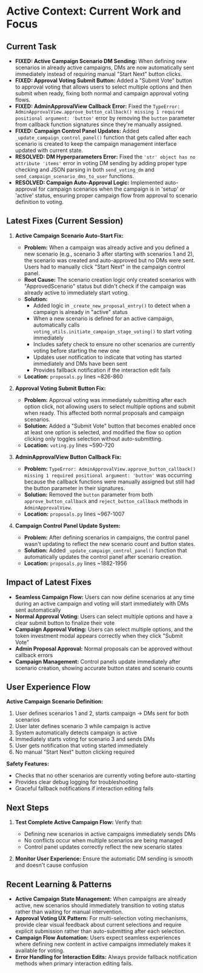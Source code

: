# Active Context: Current Work and Focus

## Current Task

*   **FIXED: Active Campaign Scenario DM Sending:** When defining new scenarios in already active campaigns, DMs are now automatically sent immediately instead of requiring manual "Start Next" button clicks.
*   **FIXED: Approval Voting Submit Button:** Added a "Submit Vote" button to approval voting that allows users to select multiple options and then submit when ready, fixing both normal and campaign approval voting flows.
*   **FIXED: AdminApprovalView Callback Error:** Fixed the `TypeError: AdminApprovalView.approve_button_callback() missing 1 required positional argument: 'button'` error by removing the `button` parameter from callback function signatures since they're manually assigned.
*   **FIXED: Campaign Control Panel Updates:** Added `_update_campaign_control_panel()` function that gets called after each scenario is created to keep the campaign management interface updated with current state.
*   **RESOLVED: DM Hyperparameters Error:** Fixed the `'str' object has no attribute 'items'` error in voting DM sending by adding proper type checking and JSON parsing in both `send_voting_dm` and `send_campaign_scenario_dms_to_user` functions.
*   **RESOLVED: Campaign Auto-Approval Logic:** Implemented auto-approval for campaign scenarios when the campaign is in 'setup' or 'active' status, ensuring proper campaign flow from approval to scenario definition to voting.

## Latest Fixes (Current Session)

1. **Active Campaign Scenario Auto-Start Fix:**
   - **Problem:** When a campaign was already active and you defined a new scenario (e.g., scenario 3 after starting with scenarios 1 and 2), the scenario was created and auto-approved but no DMs were sent. Users had to manually click "Start Next" in the campaign control panel.
   - **Root Cause:** The scenario creation logic only created scenarios with "ApprovedScenario" status but didn't check if the campaign was already active to immediately start voting.
   - **Solution:**
     - Added logic in `_create_new_proposal_entry()` to detect when a campaign is already in "active" status
     - When a new scenario is defined for an active campaign, automatically calls `voting_utils.initiate_campaign_stage_voting()` to start voting immediately
     - Includes safety check to ensure no other scenarios are currently voting before starting the new one
     - Updates user notification to indicate that voting has started immediately and DMs have been sent
     - Provides fallback notification if the interaction edit fails
   - **Location:** `proposals.py` lines ~826-860

2. **Approval Voting Submit Button Fix:**
   - **Problem:** Approval voting was immediately submitting after each option click, not allowing users to select multiple options and submit when ready. This affected both normal proposals and campaign scenarios.
   - **Solution:** Added a "Submit Vote" button that becomes enabled once at least one option is selected, and modified the flow so option clicking only toggles selection without auto-submitting.
   - **Location:** `voting.py` lines ~590-720

3. **AdminApprovalView Button Callback Fix:**
   - **Problem:** `TypeError: AdminApprovalView.approve_button_callback() missing 1 required positional argument: 'button'` was occurring because the callback functions were manually assigned but still had the button parameter in their signatures.
   - **Solution:** Removed the `button` parameter from both `approve_button_callback` and `reject_button_callback` methods in `AdminApprovalView`.
   - **Location:** `proposals.py` lines ~967-1007

4. **Campaign Control Panel Update System:**
   - **Problem:** After defining scenarios in campaigns, the control panel wasn't updating to reflect the new scenario count and button states.
   - **Solution:** Added `_update_campaign_control_panel()` function that automatically updates the control panel after scenario creation.
   - **Location:** `proposals.py` lines ~1882-1956

## Impact of Latest Fixes

*   **Seamless Campaign Flow:** Users can now define scenarios at any time during an active campaign and voting will start immediately with DMs sent automatically
*   **Normal Approval Voting:** Users can select multiple options and have a clear submit button to finalize their vote
*   **Campaign Approval Voting:** Users can select multiple options, and the token investment modal appears correctly when they click "Submit Vote"
*   **Admin Proposal Approval:** Normal proposals can be approved without callback errors
*   **Campaign Management:** Control panels update immediately after scenario creation, showing accurate button states and scenario counts

## User Experience Flow

**Active Campaign Scenario Definition:**
1. User defines scenarios 1 and 2, starts campaign → DMs sent for both scenarios
2. User later defines scenario 3 while campaign is active 
3. System automatically detects campaign is active
4. Immediately starts voting for scenario 3 and sends DMs
5. User gets notification that voting started immediately
6. No manual "Start Next" button clicking required

**Safety Features:**
- Checks that no other scenarios are currently voting before auto-starting
- Provides clear debug logging for troubleshooting
- Graceful fallback notifications if interaction editing fails

## Next Steps

1. **Test Complete Active Campaign Flow:** Verify that:
   - Defining new scenarios in active campaigns immediately sends DMs
   - No conflicts occur when multiple scenarios are being managed
   - Control panel updates correctly reflect the new scenario states

2. **Monitor User Experience:** Ensure the automatic DM sending is smooth and doesn't cause confusion

## Recent Learning & Patterns

*   **Active Campaign State Management:** When campaigns are already active, new scenarios should immediately transition to voting status rather than waiting for manual intervention.
*   **Approval Voting UX Pattern:** For multi-selection voting mechanisms, provide clear visual feedback about current selections and require explicit submission rather than auto-submitting after each selection.
*   **Campaign Flow Automation:** Users expect seamless experiences where defining new content in active campaigns immediately makes it available for voting.
*   **Error Handling for Interaction Edits:** Always provide fallback notification methods when primary interaction editing fails.